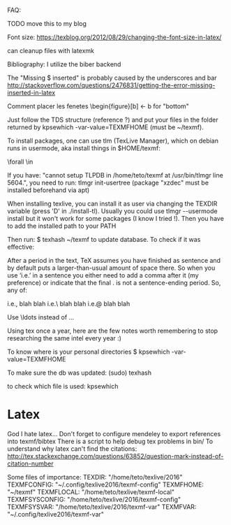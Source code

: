 FAQ:

TODO move this to my blog

Font size:
https://texblog.org/2012/08/29/changing-the-font-size-in-latex/

can cleanup files with latexmk

Bibliography:
I utilize the biber backend

The "Missing $ inserted" is probably caused by the underscores and bar
http://stackoverflow.com/questions/2476831/getting-the-error-missing-inserted-in-latex

Comment placer les fenetes 
\begin{figure}[b] <- b for "bottom"


Just follow the TDS structure (reference ?) and put your files in the folder returned by
kpsewhich -var-value=TEXMFHOME (must be ~/texmf).

To install packages, one can use tlm (TexLive Manager), which on debian runs in
usermode, aka install things in $HOME/texmf:


\forall
\in

If you have:
"cannot setup TLPDB in /home/teto/texmf at /usr/bin/tlmgr line 5604.", you need
to run:
tlmgr init-usertree
(package "xzdec" must be installed beforehand  via apt)

When installing texlive, you can install it as user via changing the TEXDIR
variable (press 'D' in ./install-tl). Usually you could use tlmgr --usermode
install but it won't work for some packages (I know I tried !).
Then you have to add the installed path to your PATH


Then run:
$ texhash ~/texmf
to update database. To check if it was effective:


After a period in the text, TeX assumes you have finished as sentence and by default puts a larger-than-usual amount of space there. So when you use ‘i.e.’ in a sentence you either need to add a comma after it (my preference) or indicate that the final . is not a sentence-ending period. So, any of:

i.e., blah blah
i.e.\ blah blah
i.e.\@ blah blah

Use \ldots instead of ...

Using tex once a year, here are the few notes worth remembering to stop researching the same intel every year :)


To know where is your personal directories
$ kpsewhich -var-value=TEXMFHOME

To make sure the db was updated:
(sudo) texhash

to check which file is used:
kpsewhich <file>

Latex
====
God I hate latex...
Don't forget to configure mendeley to export references into texmf/bibtex
There is a script to help debug tex problems in bin/
To understand why latex can't find the citations:
http://tex.stackexchange.com/questions/63852/question-mark-instead-of-citation-number


Some files of importance:
  TEXDIR: "/home/teto/texlive/2016"
  TEXMFCONFIG: "~/.config/texlive2016/texmf-config"
  TEXMFHOME: "~/texmf"
  TEXMFLOCAL: "/home/teto/texlive/texmf-local"
  TEXMFSYSCONFIG: "/home/teto/texlive/2016/texmf-config"
  TEXMFSYSVAR: "/home/teto/texlive/2016/texmf-var"
  TEXMFVAR: "~/.config/texlive2016/texmf-var"
